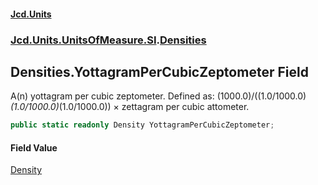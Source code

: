 #### [Jcd.Units](index.md 'index')
### [Jcd.Units.UnitsOfMeasure.SI](Jcd.Units.UnitsOfMeasure.SI.md 'Jcd.Units.UnitsOfMeasure.SI').[Densities](Densities.md 'Jcd.Units.UnitsOfMeasure.SI.Densities')

## Densities.YottagramPerCubicZeptometer Field

A(n) yottagram per cubic zeptometer. Defined as: (1000.0)/((1.0/1000.0)*(1.0/1000.0)*(1.0/1000.0)) × zettagram per cubic attometer.

```csharp
public static readonly Density YottagramPerCubicZeptometer;
```

#### Field Value
[Density](Density.md 'Jcd.Units.UnitTypes.Density')